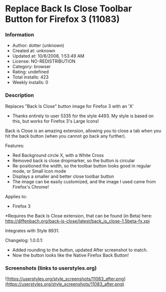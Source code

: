 # Replace Back Is Close Toolbar Button for Firefox 3 (11083)

### Information
- Author: dotter (unknown)
- Created at: unknown
- Updated at: 10/8/2008, 1:53:49 AM
- License: NO-REDISTRIBUTION
- Category: browser
- Rating: undefined
- Total installs: 423
- Weekly installs: 0


### Description
Replaces "Back Is Close" button image for Firefox 3 with an 'X'

* Thanks entirely to user 5335 for the style 4493.  My style is based on this, but works for Firefox 3's Large Icons!

Back is Close is an amazing extension, allowing you to close a tab when you hit the back button (when you cannot go back any further). 

Features:
- Red Background circle X, with a White Cross
- Removed back is close dropmarker, so the button is circular
- Re-positioned the width, so the toolbar button looks good in regular mode, or Small Icon mode
- Displays a smaller and better close toolbar button
- The image can be easily customized, and the image I used came from Firefox's Chrome!

Applies to:
- Firefox 3

*Requires the Back Is Close extension, that can be found (in Beta) here: 
http://diffenbach.org/back-is-close/latest/back_is_close-1.5beta-fx.xpi

Integrates with Style 8931.

Changelog:
1.0.0.1:
+ Added rounding to the button, updated After screenshot to match.
+ Now the button looks like the Native Firefox Back Button!


### Screenshots (links to userstyles.org)
![https://userstyles.org/style_screenshots/11083_after.png](https://userstyles.org/style_screenshots/11083_after.png)


